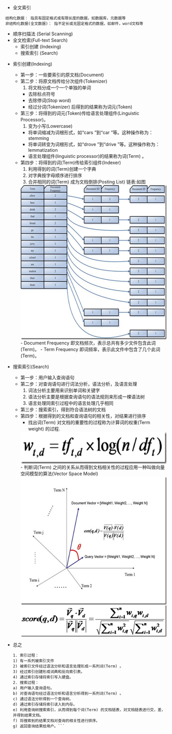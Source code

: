 * 全文索引
```
结构化数据： 指具有固定格式或有限长度的数据，如数据库，元数据等
非结构化数据(全文数据)： 指不定长或无固定格式的数据，如邮件，word文档等
```
  - 顺序扫描法 (Serial Scanning)
  - 全文检索(Full-text Search)
    - 索引创建 (Indexing)
    - 搜索索引 (Search)

* 索引创建(Indexing)
  - 第一步：一些要索引的原文档(Document)
  - 第二步：将原文档传给分次组件(Tokenizer)
    1. 将文档分成一个一个单独的单词
    - 去除标点符号
    - 去除停词(Stop word)
    - 经过分词(Tokenizer) 后得到的结果称为词元(Token)
  - 第三步：将得到的词元(Token)传给语言处理组件(Linguistic Processor)。
    1. 变为小写(Lowercase)
    - 将单词缩减为词根形式，如“cars ”到“car ”等。这种操作称为：stemming
    - 将单词转变为词根形式，如“drove ”到“drive ”等。这种操作称为：lemmatization
    - 语言处理组件(linguistic processor)的结果称为词(Term) 。
  - 第四步：将得到的词(Term)传给索引组件(Indexer)
    1. 利用得到的词(Term)创建一个字典
    2. 对字典按字母顺序进行排序
    3. 合并相同的词(Term) 成为文档倒排(Posting List) 链表:如图
     <img src="./lucene-postinglist.jpg" width = "544" height = "483" alt="Posting List" align=center />
      - Document Frequency 即文档频次，表示总共有多少文件包含此词(Term)。
      - Term Frequency 即词频率，表示此文件中包含了几个此词(Term)。

* 搜索索引(Search)
  - 第一步：用户输入查询语句
  - 第二步：对查询语句进行词法分析，语法分析，及语言处理
    1. 词法分析主要用来识别单词和关键字
    2. 语法分析主要是根据查询语句的语法规则来形成一棵语法树
    3. 语言处理同索引过程中的语言处理几乎相同
  - 第三步：搜索索引，得到符合语法树的文档
  - 第四步：根据得到的文档和查询语句的相关性，对结果进行排序
    - 找出词(Term) 对文档的重要性的过程称为计算词的权重(Term weight) 的过程.
    <img src="./tfidf.png" width = "544" height = "100" alt="Posting List" align=center />
    - 判断词(Term) 之间的关系从而得到文档相关性的过程应用一种叫做向量空间模型的算法(Vector Space Model)
    <img src="./vsm.jpg" width = "544" height = "400" alt="Posting List" align=center />
    <img src="./vsmsum.png" width = "544" height = "100" alt="Posting List" align=center />
* 总之

    ```
    1. 索引过程：
    1) 有一系列被索引文件
    2) 被索引文件经过语法分析和语言处理形成一系列词(Term) 。
    3) 经过索引创建形成词典和反向索引表。
    4) 通过索引存储将索引写入硬盘。
    2. 搜索过程：
    a) 用户输入查询语句。
    b) 对查询语句经过语法分析和语言分析得到一系列词(Term) 。
    c) 通过语法分析得到一个查询树。
    d) 通过索引存储将索引读入到内存。
    e) 利用查询树搜索索引，从而得到每个词(Term) 的文档链表，对文档链表进行交，差，并得到结果文档。
    f) 将搜索到的结果文档对查询的相关性进行排序。
    g) 返回查询结果给用户。```
